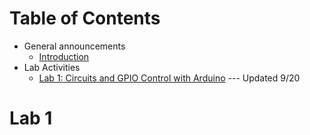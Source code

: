 # Table of Contents

- General announcements
  - [Introduction](#introduction)
- Lab Activities
  - [Lab 1: Circuits and GPIO Control with Arduino](#lab-1-tableau---part-1) --- Updated 9/20


# Lab 1
